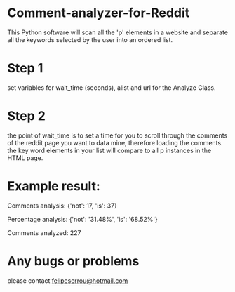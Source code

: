 # Comment-analyzer-for-Reddit
This Python software will scan all the 'p' elements in a website and separate all the keywords selected by the user into an ordered list.

# Step 1
set variables for wait_time (seconds), alist and url for the Analyze Class.

# Step 2
the point of wait_time is to set a time for you to scroll through the comments of the reddit page you want to data mine, therefore loading the comments.
the key word elements in your list will compare to all p instances in the HTML page.



# Example result:
Comments analysis:
{'not': 17, 'is': 37}

Percentage analysis:
{'not': '31.48%', 'is': '68.52%'}

Comments analyzed:
227

# Any bugs or problems 
please contact 
felipeserrou@hotmail.com
